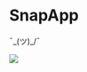 # SnapApp
¯\_(ツ)_/¯

![](http://ak-hdl.buzzfed.com/static/2014-10/26/6/enhanced/webdr08/enhanced-14836-1414320930-8.jpg)

